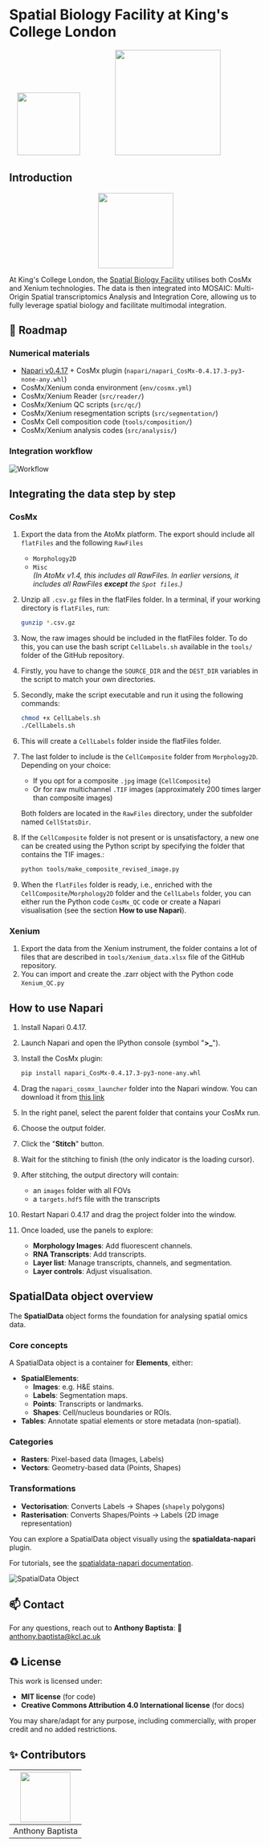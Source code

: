 # Spatial Biology Facility at King's College London

<p align="center">
  <img src="images/kcl_logo.png" width="125px">
  &nbsp;&nbsp;&nbsp;&nbsp;&nbsp;&nbsp;&nbsp;&nbsp;&nbsp;&nbsp;&nbsp;&nbsp;&nbsp;&nbsp;&nbsp;&nbsp;
  <img src="images/sbf_logo.png" width="210px">
  &nbsp;&nbsp;&nbsp;&nbsp;&nbsp;&nbsp;&nbsp;&nbsp;&nbsp;&nbsp;&nbsp;&nbsp;&nbsp;&nbsp;&nbsp;&nbsp;
</p>


## Introduction
<p align="center">
  <img src="images/mosaic.jpg" width="150px">
</p>

At King's College London, the [Spatial Biology Facility](https://www.kcl.ac.uk/research/facilities/the-spatial-biology-facility) utilises both CosMx and Xenium technologies. The data is then integrated into MOSAIC: Multi-Origin Spatial transcriptomics Analysis and Integration Core, allowing us to fully leverage spatial biology and facilitate multimodal integration.

## 🎯 Roadmap

### Numerical materials

- [Napari v0.4.17](https://github.com/napari/napari/releases/tag/v0.4.17) + CosMx plugin (`napari/napari_CosMx-0.4.17.3-py3-none-any.whl`)
- CosMx/Xenium conda environment (`env/cosmx.yml`)
- CosMx/Xenium Reader (`src/reader/`)
- CosMx/Xenium QC scripts (`src/qc/`)
- CosMx/Xenium resegmentation scripts (`src/segmentation/`)
- CosMx Cell composition code (`tools/composition/`)
- CosMx/Xenium analysis codes (`src/analysis/`)

### Integration workflow

![Workflow](images/sbf_workflow.png)

## Integrating the data step by step

### CosMx

1. Export the data from the AtoMx platform. The export should include all `flatFiles` and the following `RawFiles`  
   - `Morphology2D`  
   - `Misc`  
   *(In AtoMx v1.4, this includes all RawFiles. In earlier versions, it includes all RawFiles **except** the `Spot files`.)*

2. Unzip all `.csv.gz` files in the flatFiles folder. In a terminal, if your working directory is `flatFiles`, run:

   ```bash
   gunzip *.csv.gz
   
3. Now, the raw images should be included in the flatFiles folder. To do this, you can use the bash script `CellLabels.sh` available in the `tools/` folder of the GitHub repository.

4. Firstly, you have to change the `SOURCE_DIR` and the `DEST_DIR` variables in the script to match your own directories.

5. Secondly, make the script executable and run it using the following commands:

   ```bash
   chmod +x CellLabels.sh
   ./CellLabels.sh
   ```

6. This will create a `CellLabels` folder inside the flatFiles folder.

7. The last folder to include is the `CellComposite` folder from `Morphology2D`. Depending on your choice:
   - If you opt for a composite `.jpg` image (`CellComposite`)
   - Or for raw multichannel `.TIF` images (approximately 200 times larger than composite images)

   Both folders are located in the `RawFiles` directory, under the subfolder named `CellStatsDir`.

8. If the `CellComposite` folder is not present or is unsatisfactory, a new one can be created using the Python script by specifying the folder that contains the TIF images.:

   ```bash
   python tools/make_composite_revised_image.py
   ```

9. When the `flatFiles` folder is ready, i.e., enriched with the `CellComposite`/`Morphology2D` folder and the `CellLabels` folder, you can either run the Python code `CosMx_QC` code or create a Napari visualisation (see the section **How to use Napari**).


### Xenium

1. Export the data from the Xenium instrument, the folder contains a lot of files that are described in `tools/Xenium_data.xlsx` file of the GitHub repository.
2. You can import and create the .zarr object with the Python code `Xenium_QC.py` 


## How to use Napari

1. Install Napari 0.4.17.
2. Launch Napari and open the IPython console (symbol "**>_**").
3. Install the CosMx plugin:

    ```bash
    pip install napari_CosMx-0.4.17.3-py3-none-any.whl
    ```

4. Drag the `napari_cosmx_launcher` folder into the Napari window. You can download it from [this link](https://emckclac-my.sharepoint.com/:f:/g/personal/k2481276_kcl_ac_uk/EkO8xJFpX8ZBv_lq-5zRHQQBjcoTOE8PONclhqUfj20zSw?e=WtIiKX)
5. In the right panel, select the parent folder that contains your CosMx run.
6. Choose the output folder.
7. Click the "**Stitch**" button.
8. Wait for the stitching to finish (the only indicator is the loading cursor).
9. After stitching, the output directory will contain:
   - an `images` folder with all FOVs
   - a `targets.hdf5` file with the transcripts
10. Restart Napari 0.4.17 and drag the project folder into the window.

11. Once loaded, use the panels to explore:

    - **Morphology Images**: Add fluorescent channels.
    - **RNA Transcripts**: Add transcripts.
    - **Layer list**: Manage transcripts, channels, and segmentation.
    - **Layer controls**: Adjust visualisation.

## SpatialData object overview

The **SpatialData** object forms the foundation for analysing spatial omics data.

### Core concepts

A SpatialData object is a container for **Elements**, either:

- **SpatialElements**:
    - **Images**: e.g. H&E stains.
    - **Labels**: Segmentation maps.
    - **Points**: Transcripts or landmarks.
    - **Shapes**: Cell/nucleus boundaries or ROIs.
- **Tables**: Annotate spatial elements or store metadata (non-spatial).

### Categories

- **Rasters**: Pixel-based data (Images, Labels)
- **Vectors**: Geometry-based data (Points, Shapes)

### Transformations

- **Vectorisation**: Converts Labels → Shapes (`shapely` polygons)
- **Rasterisation**: Converts Shapes/Points → Labels (2D image representation)

You can explore a SpatialData object visually using the **spatialdata-napari** plugin.

For tutorials, see the [spatialdata-napari documentation](https://spatialdata.scverse.org/projects/napari/en/latest/notebooks/spatialdata.html).

![SpatialData Object](images/spatialdata_object.png)

## 📫 Contact

For any questions, reach out to **Anthony Baptista**: 📧 [anthony.baptista@kcl.ac.uk](mailto:anthony.baptista@kcl.ac.uk)

## ♻️ License

This work is licensed under:

- **MIT license** (for code)
- **Creative Commons Attribution 4.0 International license** (for docs)

You may share/adapt for any purpose, including commercially, with proper credit and no added restrictions.

## ✨ Contributors

|<img src="https://api.dicebear.com/9.x/rings/svg?seed=Anthony%20Baptista" width="100px">   |
|------------------------------------------------------------------------------------------|
| Anthony Baptista                                                                         |
